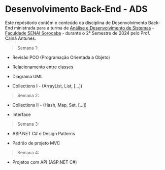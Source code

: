 # Desenvolvimento Back-End - ADS
Este repósitorio contém o conteúdo da disciplina de Desenvolvimento Back-End ministrada para a turma de [Análise e Desenvolvimento de Sistemas](https://faculdades.sp.senai.br/curso/102901/tecnologo-em-analise-e-desenvolvimento-de-sistemas) - [Faculdade SENAI Sorocaba](https://sp.senai.br/unidade/sorocaba/) - durante o 2° Semestre de 2024 pelo Prof. Cainã Antunes.


> Semana 1:

- Revisão POO (Programação Orientada a Objeto)

- Relacionamento entre classes

- Diagrama UML

- Collections I - (ArrayList, List, [...])

> Semana 2:

- Collections II - (Hash, Map, Set, [...])

- Interface

> Semana 3:

- ASP.NET C# e Design Patterns

- Padrão de projeto MVC

> Semana 4: 

- Projetos com API (ASP.NET C#)




